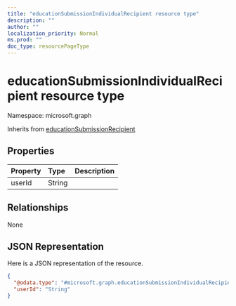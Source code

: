 ```yaml
---
title: "educationSubmissionIndividualRecipient resource type"
description: ""
author: ""
localization_priority: Normal
ms.prod: ""
doc_type: resourcePageType
---
```


# educationSubmissionIndividualRecipient resource type


Namespace: microsoft.graph




Inherits from [educationSubmissionRecipient](../resources/educationsubmissionrecipient.md)

## Properties
|Property|Type|Description|
|:---|:---|:---|
|userId|String||

## Relationships
None

## JSON Representation
Here is a JSON representation of the resource.
<!-- {
  "blockType": "resource",
  "@odata.type": "microsoft.graph.educationSubmissionIndividualRecipient"
}
-->
``` json
{
  "@odata.type": "#microsoft.graph.educationSubmissionIndividualRecipient",
  "userId": "String"
}
```

